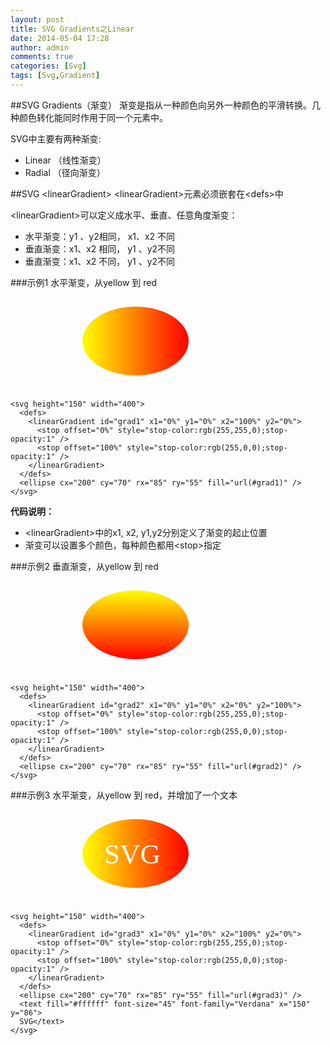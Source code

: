 ```yaml
---
layout: post
title: SVG Gradients之Linear
date: 2014-05-04 17:28
author: admin
comments: true
categories: [Svg]
tags: [Svg,Gradient]
---
```

##SVG Gradients（渐变）
渐变是指从一种颜色向另外一种颜色的平滑转换。几种颜色转化能同时作用于同一个元素中。

SVG中主要有两种渐变:

* Linear （线性渐变）
* Radial （径向渐变）

##SVG &lt;linearGradient&gt; 
&lt;linearGradient&gt;元素必须嵌套在&lt;defs&gt;中

&lt;linearGradient&gt;可以定义成水平、垂直、任意角度渐变：

* 水平渐变：y1 、y2相同， x1、x2 不同
* 垂直渐变：x1、x2 相同， y1 、y2不同
* 垂直渐变：x1、x2 不同， y1 、y2不同

###示例1
水平渐变，从yellow 到 red

<svg height="150" width="400">
  <defs>
<linearGradient id="grad1" x1="0%" y1="0%" x2="100%" y2="0%">
  <stop offset="0%" style="stop-color:rgb(255,255,0);stop-opacity:1" />
  <stop offset="100%" style="stop-color:rgb(255,0,0);stop-opacity:1" />
</linearGradient>
  </defs>
  <ellipse cx="200" cy="70" rx="85" ry="55" fill="url(#grad1)" />
</svg>

	<svg height="150" width="400">
	  <defs>
	    <linearGradient id="grad1" x1="0%" y1="0%" x2="100%" y2="0%">
	      <stop offset="0%" style="stop-color:rgb(255,255,0);stop-opacity:1" />
	      <stop offset="100%" style="stop-color:rgb(255,0,0);stop-opacity:1" />
	    </linearGradient>
	  </defs>
	  <ellipse cx="200" cy="70" rx="85" ry="55" fill="url(#grad1)" />
	</svg>

**代码说明：**

* &lt;linearGradient&gt;中的x1, x2, y1,y2分别定义了渐变的起止位置
* 渐变可以设置多个颜色，每种颜色都用&lt;stop&gt;指定

###示例2
垂直渐变，从yellow 到 red

<svg height="150" width="400">
  <defs>
<linearGradient id="grad2" x1="0%" y1="0%" x2="0%" y2="100%">
  <stop offset="0%" style="stop-color:rgb(255,255,0);stop-opacity:1" />
  <stop offset="100%" style="stop-color:rgb(255,0,0);stop-opacity:1" />
</linearGradient>
  </defs>
  <ellipse cx="200" cy="70" rx="85" ry="55" fill="url(#grad2)" />
</svg>

	<svg height="150" width="400">
	  <defs>
	    <linearGradient id="grad2" x1="0%" y1="0%" x2="0%" y2="100%">
	      <stop offset="0%" style="stop-color:rgb(255,255,0);stop-opacity:1" />
	      <stop offset="100%" style="stop-color:rgb(255,0,0);stop-opacity:1" />
	    </linearGradient>
	  </defs>
	  <ellipse cx="200" cy="70" rx="85" ry="55" fill="url(#grad2)" />
	</svg>

###示例3
水平渐变，从yellow 到 red，并增加了一个文本

<svg height="150" width="400">
  <defs>
<linearGradient id="grad3" x1="0%" y1="0%" x2="100%" y2="0%">
  <stop offset="0%" style="stop-color:rgb(255,255,0);stop-opacity:1" />
  <stop offset="100%" style="stop-color:rgb(255,0,0);stop-opacity:1" />
</linearGradient>
  </defs>
  <ellipse cx="200" cy="70" rx="85" ry="55" fill="url(#grad3)" />
  <text fill="#ffffff" font-size="45" font-family="Verdana" x="150" y="86">
  SVG</text>
</svg>

	<svg height="150" width="400">
	  <defs>
	    <linearGradient id="grad3" x1="0%" y1="0%" x2="100%" y2="0%">
	      <stop offset="0%" style="stop-color:rgb(255,255,0);stop-opacity:1" />
	      <stop offset="100%" style="stop-color:rgb(255,0,0);stop-opacity:1" />
	    </linearGradient>
	  </defs>
	  <ellipse cx="200" cy="70" rx="85" ry="55" fill="url(#grad3)" />
	  <text fill="#ffffff" font-size="45" font-family="Verdana" x="150" y="86">
	  SVG</text>
	</svg>
